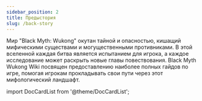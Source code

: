 ```yaml
---
sidebar_position: 2
title: Предыстория
slug: /back-story
---
```


Мир "Black Myth: Wukong" окутан тайной и опасностью, кишащий мифическими существами и могущественными противниками. В этой вселенной каждая битва является испытанием для игрока, а каждое исследование может раскрыть новые главы повествования. Black Myth Wukong Wiki посвящен предоставлению наиболее полных гайдов по игре, помогая игрокам прокладывать свои пути через этот мифологический ландшафт.

import DocCardList from '@theme/DocCardList';

<DocCardList />